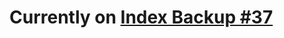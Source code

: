 # Currently on [Index Backup #37](https://github.com/NagusameCS/Backups/blob/main/indexbackup37.html)
